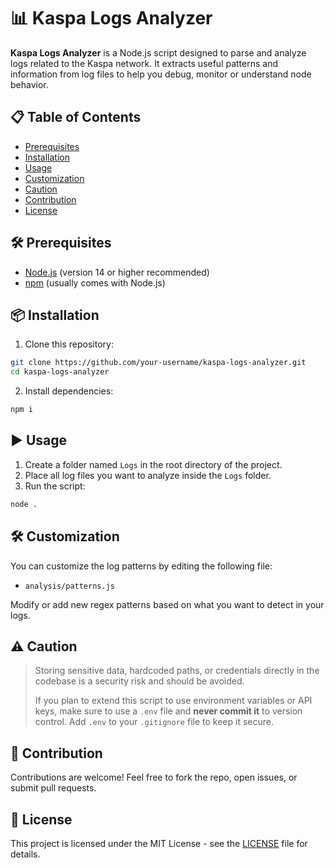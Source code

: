 
# 📊 Kaspa Logs Analyzer

**Kaspa Logs Analyzer** is a Node.js script designed to parse and analyze logs related to the Kaspa network. It extracts useful patterns and information from log files to help you debug, monitor or understand node behavior.

## 📋 Table of Contents

- [Prerequisites](#-prerequisites)
- [Installation](#-installation)
- [Usage](#-usage)
- [Customization](#-customization)
- [Caution](#-caution)
- [Contribution](#-contribution)
- [License](#-license)

## 🛠 Prerequisites

- [Node.js](https://nodejs.org/) (version 14 or higher recommended)
- [npm](https://www.npmjs.com/) (usually comes with Node.js)

## 📦 Installation

1. Clone this repository:

```bash
git clone https://github.com/your-username/kaspa-logs-analyzer.git
cd kaspa-logs-analyzer
```

2. Install dependencies:

```bash
npm i
```

## ▶️ Usage

1. Create a folder named `Logs` in the root directory of the project.
2. Place all log files you want to analyze inside the `Logs` folder.
3. Run the script:

```bash
node .
```

## 🛠 Customization

You can customize the log patterns by editing the following file:

- `analysis/patterns.js`

Modify or add new regex patterns based on what you want to detect in your logs.

## ⚠️ Caution

> Storing sensitive data, hardcoded paths, or credentials directly in the codebase is a security risk and should be avoided.
>
> If you plan to extend this script to use environment variables or API keys, make sure to use a `.env` file and **never commit it** to version control. Add `.env` to your `.gitignore` file to keep it secure.

## 🤝 Contribution

Contributions are welcome! Feel free to fork the repo, open issues, or submit pull requests.

## 📄 License

This project is licensed under the MIT License - see the [LICENSE](LICENSE) file for details.
